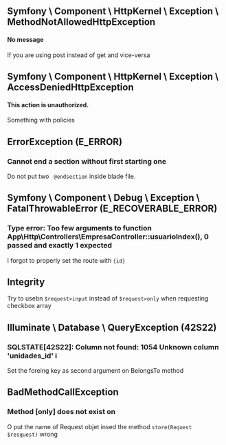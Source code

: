 ## Symfony \ Component \ HttpKernel \ Exception \ MethodNotAllowedHttpException
#### No message
If you are using post instead of get  and vice-versa

## Symfony \ Component \ HttpKernel \ Exception \ AccessDeniedHttpException
#### This action is unauthorized.
Something with policies

## ErrorException (E_ERROR)
### Cannot end a section without first starting one
Do not put two ` @endsection` inside blade file.  

## Symfony \ Component \ Debug \ Exception \ FatalThrowableError (E_RECOVERABLE_ERROR)
### Type error: Too few arguments to function App\Http\Controllers\EmpresaController::usuarioIndex(), 0 passed and exactly 1 expected
I forgot to properly set the route with `{id}` 

## Integrity
Try to usebn `$request>input` instead of  `$request>only` when requesting checkbox array

## Illuminate \ Database \ QueryException (42S22)
### SQLSTATE[42S22]: Column not found: 1054 Unknown column 'unidades_id' i
Set the foreing key  as second argument on BelongsTo method


## BadMethodCallException
### Method [only] does not exist on 
O put the name of Request objet insed the method `store(Request $resquest)` wrong 
